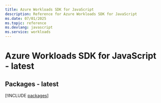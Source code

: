 ```yaml
---
title: Azure Workloads SDK for JavaScript
description: Reference for Azure Workloads SDK for JavaScript
ms.date: 07/01/2025
ms.topic: reference
ms.devlang: javascript
ms.service: workloads
---
```

# Azure Workloads SDK for JavaScript - latest
## Packages - latest
[!INCLUDE [packages](workloads-index.md)]